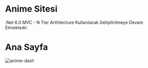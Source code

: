 # Anime Sitesi
.Net 6.0 MVC - N Tier Arthitecture Kullanılarak Gelişitirilmeye Devam Etmektedir.

<h1>Ana Sayfa</h1>


![anime-dash](https://user-images.githubusercontent.com/76698070/211225604-a91bf81d-edf5-4781-b152-1c487ccdf939.png)
